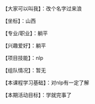 【大家可以叫我】：改个名字过来浪

【坐标】：山西

【专业/职业】：躺平

【兴趣爱好】：躺平

【项目技能】：nlp

【组队情况】：暂无

【本课程学习基础】：对nlp有一定了解

【本期活动目标】：学就完事了